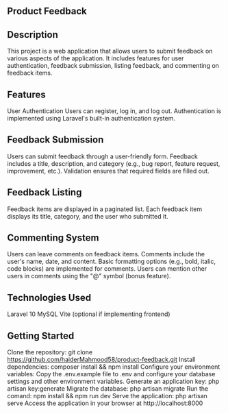 ## Product Feedback

## Description

This project is a web application that allows users to submit feedback on various aspects of the application. It includes features for user authentication, feedback submission, listing feedback, and commenting on feedback items.

## Features
User Authentication
Users can register, log in, and log out.
Authentication is implemented using Laravel's built-in authentication system.

## Feedback Submission
Users can submit feedback through a user-friendly form.
Feedback includes a title, description, and category (e.g., bug report, feature request, improvement, etc.).
Validation ensures that required fields are filled out.

## Feedback Listing
Feedback items are displayed in a paginated list.
Each feedback item displays its title, category, and the user who submitted it.

## Commenting System
Users can leave comments on feedback items.
Comments include the user's name, date, and content.
Basic formatting options (e.g., bold, italic, code blocks) are implemented for comments.
Users can mention other users in comments using the "@" symbol (bonus feature).

## Technologies Used
Laravel 10
MySQL
Vite (optional if implementing frontend)

## Getting Started
Clone the repository: git clone https://github.com/haiderMahmood58/product-feedback.git
Install dependencies: composer install && npm install
Configure your environment variables: Copy the .env.example file to .env and configure your database settings and other environment variables.
Generate an application key: php artisan key:generate
Migrate the database: php artisan migrate
Run the comand: npm install && npm run dev
Serve the application: php artisan serve
Access the application in your browser at http://localhost:8000 